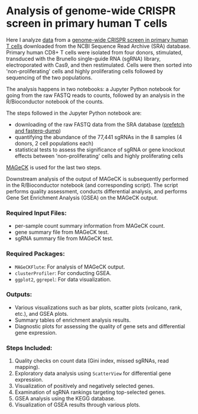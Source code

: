 # Analysis of genome-wide CRISPR screen in primary human T cells

Here I analyze [data](https://www.ncbi.nlm.nih.gov/bioproject/PRJNA487352) from a [genome-wide CRISPR screen in primary human T cells](https://www.sciencedirect.com/science/article/pii/S0092867418313333) downloaded from the NCBI Sequence Read Archive (SRA) database. Primary human CD8+ T cells were isolated from four donors, stimulated, transduced with the Brunello single-guide RNA (sgRNA) library, electroporated with Cas9, and then restimulated. Cells were then sorted into 'non-proliferating' cells and highly proliferating cells followed by sequencing of the two populations.

The analysis happens in two notebooks: a Jupyter Python notebook for going from the raw FASTQ reads to counts, followed by an analysis in the R/Bioconductor notebook of the counts.

The steps followed in the Jupyter Python notebook are:
- downloading of the raw FASTQ data from the SRA database ([prefetch and fasterq-dump](https://github.com/ncbi/sra-tools/wiki/08.-prefetch-and-fasterq-dump))
- quantifying the abundance of the 77,441 sgRNAs in the 8 samples (4 donors, 2 cell populations each)
- statistical tests to assess the significance of sgRNA or gene knockout effects between 'non-proliferating' cells and highly proliferating cells

[MAGeCK](https://genomebiology.biomedcentral.com/articles/10.1186/s13059-014-0554-4) is used for the last two steps.

Downstream analysis of the output of MAGeCK is subsequently performed in the R/Bioconductor notebook (and corresponding script). The script performs quality assessment, conducts differential analysis, and performs Gene Set Enrichment Analysis (GSEA) on the MAGeCK output.

### Required Input Files:
- per-sample count summary information from MAGeCK count.
- gene summary file from MAGeCK test.
- sgRNA summary file from MAGeCK test.

### Required Packages:
- `MAGeCKFlute`: For analysis of MAGeCK output.
- `clusterProfiler`: For conducting GSEA.
- `ggplot2`, `ggrepel`: For data visualization.

### Outputs:
- Various visualizations such as bar plots, scatter plots (volcano, rank, etc.), and GSEA plots.
- Summary tables of enrichment analysis results.
- Diagnostic plots for assessing the quality of gene sets and differential gene expression.

### Steps Included:
1. Quality checks on count data (Gini index, missed sgRNAs, read mapping).
2. Exploratory data analysis using `ScatterView` for differential gene expression.
3. Visualization of positively and negatively selected genes.
4. Examination of sgRNA rankings targeting top-selected genes.
5. GSEA analysis using the KEGG database.
6. Visualization of GSEA results through various plots.
